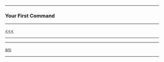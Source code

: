 
---

### Your First Command

---

[<<<](https://github.com/ttltrk/ELSE/blob/master/SHELL/CMOS/01/01/01.MD)

---

---

[src](https://www.codecademy.com/courses/learn-the-command-line/lessons/navigation/exercises/your-first-command?action=resume_content_item)

---

